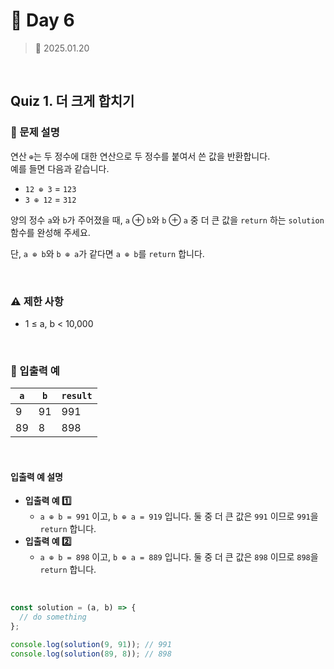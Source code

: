 # 🌻 Day 6

> 📅 2025.01.20

<br>

## Quiz 1. 더 크게 합치기

### 📍 문제 설명

연산 `⊕`는 두 정수에 대한 연산으로 두 정수를 붙여서 쓴 값을 반환합니다.  
예를 들면 다음과 같습니다.

- `12 ⊕ 3` = `123`
- `3 ⊕ 12` = `312`

양의 정수 `a`와 `b`가 주어졌을 때, `a` ⊕ `b`와 `b` ⊕ `a` 중 더 큰 값을 `return` 하는 `solution` 함수를 완성해 주세요.

단, `a ⊕ b`와 `b ⊕ a`가 같다면 `a ⊕ b`를 `return` 합니다.

<br>

### ⚠️ 제한 사항

- 1 ≤ a, b < 10,000

<br>

### 👀 입출력 예

| `a` | `b` | `result` |
| --- | --- | -------- |
| 9   | 91  | 991      |
| 89  | 8   | 898      |

<br>

#### 입출력 예 설명

- **입출력 예 1️⃣**
  - `a ⊕ b = 991` 이고, `b ⊕ a = 919` 입니다.
    둘 중 더 큰 값은 `991` 이므로 `991`을 `return` 합니다.
- **입출력 예 2️⃣**
  - `a ⊕ b = 898` 이고, `b ⊕ a = 889` 입니다.
    둘 중 더 큰 값은 `898` 이므로 `898`을 `return` 합니다.

<br>

```javascript
const solution = (a, b) => {
  // do something
};

console.log(solution(9, 91)); // 991
console.log(solution(89, 8)); // 898
```
